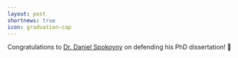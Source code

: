 ```yaml
---
layout: post
shortnews: true
icon: graduation-cap
---
```


Congratulations to [Dr. Daniel Spokoyny](https://spokoyny.github.io/) on defending his PhD dissertation! 🎉
